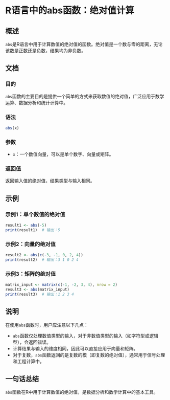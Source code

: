 <!--
Meta Description: # R语言中的abs函数：绝对值计算 ## 概述 `abs`是R语言中用于计算数值的绝对值的函数。绝对值是一个数与零的距离，无论该数是正数还是负数，结果均为非负数。 ## 文档 ### 目的 `abs`函数的主要目的是提供一个简单的方式来获取数值的绝对值，广泛应用于数学运算、数据分析和统计计算中。 ...
Meta Keywords: abs, print, result1, result2, matrix_input
-->

# R语言中的abs函数：绝对值计算

## 概述
`abs`是R语言中用于计算数值的绝对值的函数。绝对值是一个数与零的距离，无论该数是正数还是负数，结果均为非负数。

## 文档
### 目的
`abs`函数的主要目的是提供一个简单的方式来获取数值的绝对值，广泛应用于数学运算、数据分析和统计计算中。

### 语法
```R
abs(x)
```

### 参数
- `x`：一个数值向量，可以是单个数字、向量或矩阵。

### 返回值
返回输入值的绝对值，结果类型与输入相同。

## 示例
### 示例1：单个数值的绝对值
```R
result1 <- abs(-5)
print(result1)  # 输出：5
```

### 示例2：向量的绝对值
```R
result2 <- abs(c(-3, -1, 0, 2, 4))
print(result2)  # 输出：3 1 0 2 4
```

### 示例3：矩阵的绝对值
```R
matrix_input <- matrix(c(-1, -2, 3, 4), nrow = 2)
result3 <- abs(matrix_input)
print(result3)  # 输出：1 2 3 4
```

## 说明
在使用`abs`函数时，用户应注意以下几点：
- `abs`函数仅处理数值类型的输入，对于非数值类型的输入（如字符型或逻辑型），会返回错误。
- 计算结果与输入的维度相同，因此可以直接应用于向量和矩阵。
- 对于复数，`abs`函数返回的是复数的模（即复数的绝对值），通常用于信号处理和工程计算中。

## 一句话总结
`abs`函数在R中用于计算数值的绝对值，是数据分析和数学计算中的基本工具。